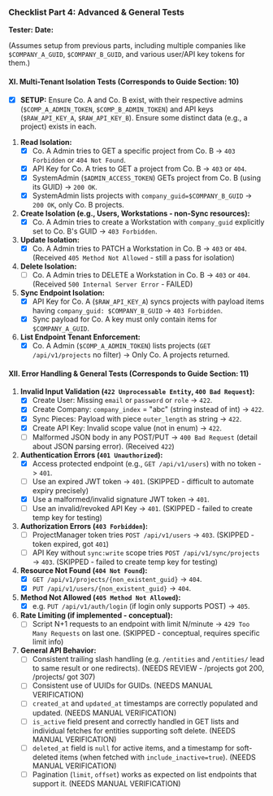 ### Checklist Part 4: Advanced & General Tests

**Tester:**
**Date:**

(Assumes setup from previous parts, including multiple companies like `$COMPANY_A_GUID`, `$COMPANY_B_GUID`, and various user/API key tokens for them.)

#### XI. Multi-Tenant Isolation Tests (Corresponds to Guide Section: 10)

-   [x] **SETUP:** Ensure Co. A and Co. B exist, with their respective admins (`$COMP_A_ADMIN_TOKEN`, `$COMP_B_ADMIN_TOKEN`) and API keys (`$RAW_API_KEY_A`, `$RAW_API_KEY_B`). Ensure some distinct data (e.g., a project) exists in each.

1.  **Read Isolation:**
    -   [x] Co. A Admin tries to GET a specific project from Co. B -> `403 Forbidden` or `404 Not Found`.
    -   [x] API Key for Co. A tries to GET a project from Co. B -> `403` or `404`.
    -   [x] SystemAdmin (`$ADMIN_ACCESS_TOKEN`) GETs project from Co. B (using its GUID) -> `200 OK`.
    -   [x] SystemAdmin lists projects with `company_guid=$COMPANY_B_GUID` -> `200 OK`, only Co. B projects.
2.  **Create Isolation (e.g., Users, Workstations - non-Sync resources):**
    -   [x] Co. A Admin tries to create a Workstation with `company_guid` explicitly set to Co. B's GUID -> `403 Forbidden`.
3.  **Update Isolation:**
    -   [x] Co. A Admin tries to PATCH a Workstation in Co. B -> `403` or `404`. (Received `405 Method Not Allowed` - still a pass for isolation)
4.  **Delete Isolation:**
    -   [ ] Co. A Admin tries to DELETE a Workstation in Co. B -> `403` or `404`. (Received `500 Internal Server Error` - FAILED)
5.  **Sync Endpoint Isolation:**
    -   [x] API Key for Co. A (`$RAW_API_KEY_A`) syncs projects with payload items having `company_guid: $COMPANY_B_GUID` -> `403 Forbidden`.
    -   [x] Sync payload for Co. A key must only contain items for `$COMPANY_A_GUID`.
6.  **List Endpoint Tenant Enforcement:**
    -   [x] Co. A Admin (`$COMP_A_ADMIN_TOKEN`) lists projects (`GET /api/v1/projects` no filter) -> Only Co. A projects returned.

#### XII. Error Handling & General Tests (Corresponds to Guide Section: 11)

1.  **Invalid Input Validation (`422 Unprocessable Entity`, `400 Bad Request`):**
    -   [x] Create User: Missing `email` or `password` or `role` -> `422`.
    -   [x] Create Company: `company_index` = "abc" (string instead of int) -> `422`.
    -   [x] Sync Pieces: Payload with piece `outer_length` as string -> `422`.
    -   [x] Create API Key: Invalid scope value (not in enum) -> `422`.
    -   [ ] Malformed JSON body in any POST/PUT -> `400 Bad Request` (detail about JSON parsing error). (Received `422`)
2.  **Authentication Errors (`401 Unauthorized`):**
    -   [x] Access protected endpoint (e.g., `GET /api/v1/users`) with no token -> `401`.
    -   [ ] Use an expired JWT token -> `401`. (SKIPPED - difficult to automate expiry precisely)
    -   [x] Use a malformed/invalid signature JWT token -> `401`.
    -   [ ] Use an invalid/revoked API Key -> `401`. (SKIPPED - failed to create temp key for testing)
3.  **Authorization Errors (`403 Forbidden`):**
    -   [ ] ProjectManager token tries `POST /api/v1/users` -> `403`. (SKIPPED - token expired, got `401`)
    -   [ ] API Key without `sync:write` scope tries `POST /api/v1/sync/projects` -> `403`. (SKIPPED - failed to create temp key for testing)
4.  **Resource Not Found (`404 Not Found`):**
    -   [x] `GET /api/v1/projects/{non_existent_guid}` -> `404`.
    -   [x] `PUT /api/v1/users/{non_existent_guid}` -> `404`.
5.  **Method Not Allowed (`405 Method Not Allowed`):**
    -   [x] e.g. `PUT /api/v1/auth/login` (if login only supports POST) -> `405`.
6.  **Rate Limiting (if implemented - conceptual):**
    -   [ ] Script N+1 requests to an endpoint with limit N/minute -> `429 Too Many Requests` on last one. (SKIPPED - conceptual, requires specific limit info)
7.  **General API Behavior:**
    -   [ ] Consistent trailing slash handling (e.g. `/entities` and `/entities/` lead to same result or one redirects). (NEEDS REVIEW - /projects got 200, /projects/ got 307)
    -   [ ] Consistent use of UUIDs for GUIDs. (NEEDS MANUAL VERIFICATION)
    -   [ ] `created_at` and `updated_at` timestamps are correctly populated and updated. (NEEDS MANUAL VERIFICATION)
    -   [ ] `is_active` field present and correctly handled in GET lists and individual fetches for entities supporting soft delete. (NEEDS MANUAL VERIFICATION)
    -   [ ] `deleted_at` field is `null` for active items, and a timestamp for soft-deleted items (when fetched with `include_inactive=true`). (NEEDS MANUAL VERIFICATION)
    -   [ ] Pagination (`limit`, `offset`) works as expected on list endpoints that support it. (NEEDS MANUAL VERIFICATION)